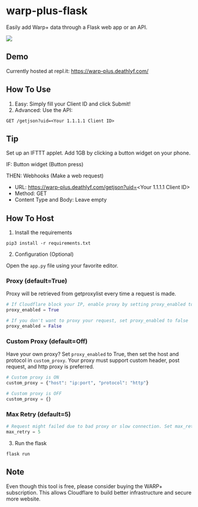 # warp-plus-flask
Easily add Warp+ data through a Flask web app or an API. 

![](https://raw.githubusercontent.com/deathlyface/warp-plus-flask/master/static/screenshot.png)

## Demo
Currently hosted at repl.it: https://warp-plus.deathlyf.com/

## How To Use
1) Easy: Simply fill your Client ID and click Submit!
2) Advanced: Use the API: 
```http
GET /getjson?uid=<Your 1.1.1.1 Client ID>
```

## Tip
Set up an IFTTT applet. Add 1GB by clicking a button widget on your phone.

IF: Button widget (Button press)

THEN: Webhooks (Make a web request)
- URL: https://warp-plus.deathlyf.com/getjson?uid=<Your 1.1.1.1 Client ID>
- Method: GET
- Content Type and Body: Leave empty

## How To Host
1. Install the requirements

```
pip3 install -r requirements.txt
```

2. Configuration (Optional)

Open the `app.py` file using your favorite editor.

### Proxy (default=True)
Proxy will be retrieved from getproxylist every time a request is made.
```python
# If Cloudflare block your IP, enable proxy by setting proxy_enabled to true
proxy_enabled = True

# If you don't want to proxy your request, set proxy_enabled to false
proxy_enabled = False
```

### Custom Proxy (default=Off)
Have your own proxy? Set `proxy_enabled` to True, then set the host and protocol in `custom_proxy`.
Your proxy must support custom header, post request, and http proxy is preferred.
```python
# Custom proxy is ON
custom_proxy = {"host": "ip:port", "protocol": "http"}

# Custom proxy is OFF
custom_proxy = {}
```

### Max Retry (default=5)
```python
# Request might failed due to bad proxy or slow connection. Set max_retry to retry the request if it fails.
max_retry = 5
```

3. Run the flask
```
flask run
```

## Note
Even though this tool is free, please consider buying the WARP+ subscription. This allows Cloudflare to build better infrastructure and secure more website.
